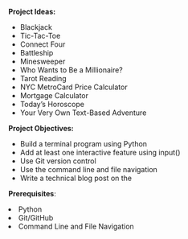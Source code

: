 **Project Ideas:**
<ul>
<li>Blackjack</li>
<li>Tic-Tac-Toe</li>
<li>Connect Four</li>
<li>Battleship</li>
<li>Minesweeper</li>
<li>Who Wants to Be a Millionaire?</li>
<li>Tarot Reading</li>
<li>NYC MetroCard Price Calculator</li>
<li>Mortgage Calculator</li>
<li>Today’s Horoscope</li>
<li>Your Very Own Text-Based Adventure</li>
</ul>

**Project Objectives:**
<ul>
<li>Build a terminal program using Python</li>
<li>Add at least one interactive feature using input()</li>
<li>Use Git version control</li>
<li>Use the command line and file navigation</li>
<li>Write a technical blog post on the </li>
</ul>

**Prerequisites**:
<li>Python</li>
<li>Git/GitHub</li>
<li>Command Line and File Navigation</li>
